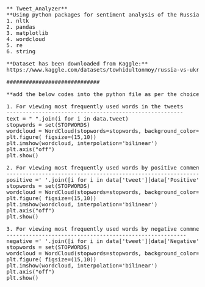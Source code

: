 <pre>
** Tweet_Analyzer**
**Using python packages for sentiment analysis of the Russia Vs Ukraine War tweets:**
1. nltk 
2. pandas
3. matplotlib
4. wordcloud
5. re
6. string

**Dataset has been downloaded from Kaggle:**
https://www.kaggle.com/datasets/towhidultonmoy/russia-vs-ukraine-tweets-datasetdaily-updated?resource=download

#############################

**add the below codes into the python file as per the choice:**

1. For viewing most frequently used words in the tweets 
-------------------------------------------------------
text = " ".join(i for i in data.tweet)
stopwords = set(STOPWORDS)
wordcloud = WordCloud(stopwords=stopwords, background_color="white").generate(text)
plt.figure( figsize=(15,10))
plt.imshow(wordcloud, interpolation='bilinear')
plt.axis("off")
plt.show()

2. For viewing most frequently used words by positive commenters
----------------------------------------------------------------
positive =' '.join([i for i in data['tweet'][data['Positive'] > data["Negative"]]])
stopwords = set(STOPWORDS)
wordcloud = WordCloud(stopwords=stopwords, background_color="white").generate(positive)
plt.figure( figsize=(15,10))
plt.imshow(wordcloud, interpolation='bilinear')
plt.axis("off")
plt.show()

3. For viewing most frequently used words by negative commneters
--------------------------------------------------------
negative =' '.join([i for i in data['tweet'][data['Negative'] > data["Positive"]]])
stopwords = set(STOPWORDS)
wordcloud = WordCloud(stopwords=stopwords, background_color="white").generate(negative)
plt.figure( figsize=(15,10))
plt.imshow(wordcloud, interpolation='bilinear')
plt.axis("off")
plt.show()
</pre>
